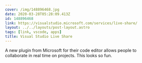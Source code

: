 ```yaml
---
cover: /img/148896468.jpg
date: 2020-03-28T05:28:09.413Z
id: 148896468
link: https://visualstudio.microsoft.com/services/live-share/
layout: ../../layouts/post-layout.astro
tags: [link, vscode, apps]
title: Visual Studio Live Share
---
```


A new plugin from Microsoft for their code editor allows people to collaborate in real time on projects. This looks so fun.
